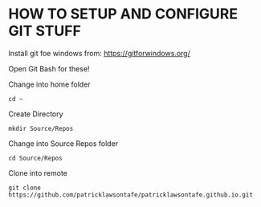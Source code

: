 # HOW TO SETUP AND CONFIGURE GIT STUFF

Install git foe windows from: https://gitforwindows.org/

Open Git Bash for these!

Change into home folder
```shell
cd ~
```

Create Directory
```shell
mkdir Source/Repos
```

Change into Source Repos folder
```shell
cd Source/Repos
```

Clone into remote
```shell
git clone https://github.com/patricklawsontafe/patricklawsontafe.github.io.git
```